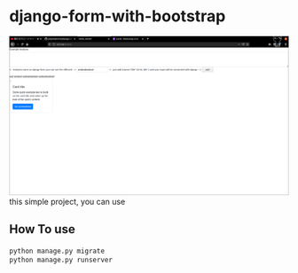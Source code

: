 # django-form-with-bootstrap
![img](photo.png)
this simple project, you can use 

## How To use
```
python manage.py migrate
python manage.py runserver
```



